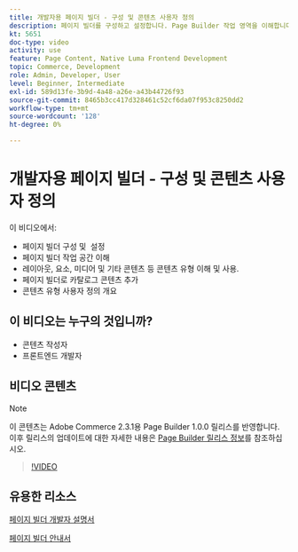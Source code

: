 ```yaml
---
title: 개발자용 페이지 빌더 - 구성 및 콘텐츠 사용자 정의
description: 페이지 빌더를 구성하고 설정합니다​. Page Builder 작업 영역을 이해합니다​. 레이아웃, 요소, 미디어 및 기타 콘텐츠와 같은 콘텐츠 유형을 이해하고 사용합니다​. 페이지 빌더로 카탈로그 컨텐츠를 추가합니다.
kt: 5651
doc-type: video
activity: use
feature: Page Content, Native Luma Frontend Development
topic: Commerce, Development
role: Admin, Developer, User
level: Beginner, Intermediate
exl-id: 589d13fe-3b9d-4a48-a26e-a43b44726f93
source-git-commit: 8465b3cc417d328461c52cf6da07f953c8250dd2
workflow-type: tm+mt
source-wordcount: '128'
ht-degree: 0%

---
```


# 개발자용 페이지 빌더 - 구성 및 콘텐츠 사용자 정의

이 비디오에서:

- 페이지 빌더 구성 및 &#x200B; 설정
- 페이지 빌더 작업 공간 이해&#x200B;
- 레이아웃, 요소, 미디어 및 기타 콘텐츠 등 콘텐츠 유형 이해 및 사용&#x200B;.
- 페이지 빌더로 카탈로그 콘텐츠 추가
- 콘텐츠 유형 사용자 정의 개요

## 이 비디오는 누구의 것입니까?

- 콘텐츠 작성자
- 프론트엔드 개발자

## 비디오 콘텐츠

>[!NOTE]
>
>이 콘텐츠는 Adobe Commerce 2.3.1용 Page Builder 1.0.0 릴리스를 반영합니다. 이후 릴리스의 업데이트에 대한 자세한 내용은 [Page Builder 릴리스 정보](https://experienceleague.adobe.com/docs/commerce-admin/page-builder/release-notes.html?lang=ko)를 참조하십시오.

>[!VIDEO](https://video.tv.adobe.com/v/35710?quality=12&learn=on)

## 유용한 리소스

[페이지 빌더 개발자 설명서](https://developer.adobe.com/commerce/frontend-core/page-builder/)

[페이지 빌더 안내서](https://experienceleague.adobe.com/docs/commerce-admin/page-builder/introduction.html?lang=ko)
